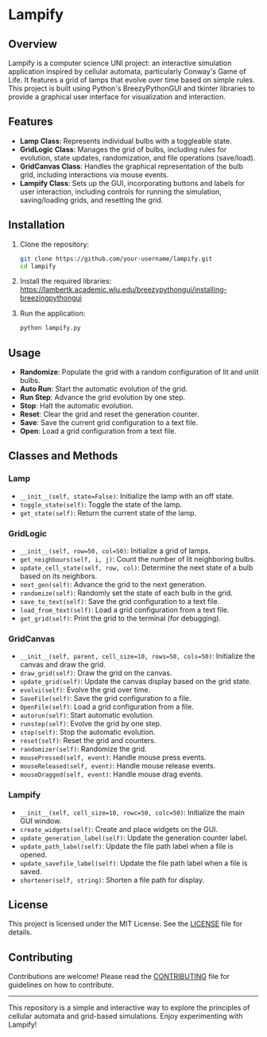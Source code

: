# Lampify

## Overview

Lampify is a computer science UNI project: an interactive simulation application inspired by cellular automata, particularly Conway's Game of Life. It features a grid of lamps that evolve over time based on simple rules. This project is built using Python's BreezyPythonGUI and tkinter libraries to provide a graphical user interface for visualization and interaction.

## Features

- **Lamp Class**: Represents individual bulbs with a toggleable state.
- **GridLogic Class**: Manages the grid of bulbs, including rules for evolution, state updates, randomization, and file operations (save/load).
- **GridCanvas Class**: Handles the graphical representation of the bulb grid, including interactions via mouse events.
- **Lampify Class**: Sets up the GUI, incorporating buttons and labels for user interaction, including controls for running the simulation, saving/loading grids, and resetting the grid.

## Installation

1. Clone the repository:
    ```bash
    git clone https://github.com/your-username/lampify.git
    cd lampify
    ```

2. Install the required libraries:
https://lambertk.academic.wlu.edu/breezypythongui/installing-breezingpythongui

3. Run the application:
    ```bash
    python lampify.py
    ```

## Usage

- **Randomize**: Populate the grid with a random configuration of lit and unlit bulbs.
- **Auto Run**: Start the automatic evolution of the grid.
- **Run Step**: Advance the grid evolution by one step.
- **Stop**: Halt the automatic evolution.
- **Reset**: Clear the grid and reset the generation counter.
- **Save**: Save the current grid configuration to a text file.
- **Open**: Load a grid configuration from a text file.

## Classes and Methods

### Lamp

- `__init__(self, state=False)`: Initialize the lamp with an off state.
- `toggle_state(self)`: Toggle the state of the lamp.
- `get_state(self)`: Return the current state of the lamp.

### GridLogic

- `__init__(self, row=50, col=50)`: Initialize a grid of lamps.
- `get_neighbours(self, i, j)`: Count the number of lit neighboring bulbs.
- `update_cell_state(self, row, col)`: Determine the next state of a bulb based on its neighbors.
- `next_gen(self)`: Advance the grid to the next generation.
- `randomize(self)`: Randomly set the state of each bulb in the grid.
- `save_to_text(self)`: Save the grid configuration to a text file.
- `load_from_text(self)`: Load a grid configuration from a text file.
- `get_grid(self)`: Print the grid to the terminal (for debugging).

### GridCanvas

- `__init__(self, parent, cell_size=10, rows=50, cols=50)`: Initialize the canvas and draw the grid.
- `draw_grid(self)`: Draw the grid on the canvas.
- `update_grid(self)`: Update the canvas display based on the grid state.
- `evolvi(self)`: Evolve the grid over time.
- `SaveFile(self)`: Save the grid configuration to a file.
- `OpenFile(self)`: Load a grid configuration from a file.
- `autorun(self)`: Start automatic evolution.
- `runstep(self)`: Evolve the grid by one step.
- `stop(self)`: Stop the automatic evolution.
- `reset(self)`: Reset the grid and counters.
- `randomizer(self)`: Randomize the grid.
- `mousePressed(self, event)`: Handle mouse press events.
- `mouseReleased(self, event)`: Handle mouse release events.
- `mouseDragged(self, event)`: Handle mouse drag events.

### Lampify

- `__init__(self, cell_size=10, rowc=50, colc=50)`: Initialize the main GUI window.
- `create_widgets(self)`: Create and place widgets on the GUI.
- `update_generation_label(self)`: Update the generation counter label.
- `update_path_label(self)`: Update the file path label when a file is opened.
- `update_savefile_label(self)`: Update the file path label when a file is saved.
- `shortener(self, string)`: Shorten a file path for display.

## License

This project is licensed under the MIT License. See the [LICENSE](LICENSE) file for details.

## Contributing

Contributions are welcome! Please read the [CONTRIBUTING](CONTRIBUTING.md) file for guidelines on how to contribute.

---

This repository is a simple and interactive way to explore the principles of cellular automata and grid-based simulations. Enjoy experimenting with Lampify!
